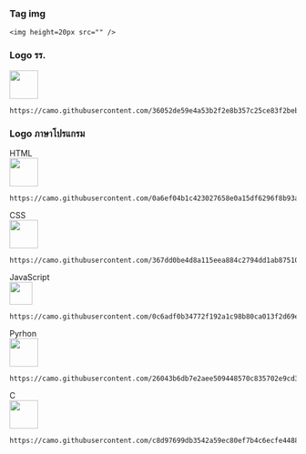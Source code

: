 ### Tag img
```
<img height=20px src="" />
```

### Logo รร.
<img height=50px src="https://camo.githubusercontent.com/36052de59e4a53b2f2e8b357c25ce83f2beb34dd91e325202278d3ed61c64642/687474703a2f2f6e65772e726e6d2e61632e74682f77702d636f6e74656e742f75706c6f6164732f323031352f31322f726e6d2d6c6f676f2d2545302542382538322545302542382541442545302542382539412545302542382538322545302542382542322545302542382541372d3130323478313032342e706e67" />

```
https://camo.githubusercontent.com/36052de59e4a53b2f2e8b357c25ce83f2beb34dd91e325202278d3ed61c64642/687474703a2f2f6e65772e726e6d2e61632e74682f77702d636f6e74656e742f75706c6f6164732f323031352f31322f726e6d2d6c6f676f2d2545302542382538322545302542382541442545302542382539412545302542382538322545302542382542322545302542382541372d3130323478313032342e706e67
```




### Logo ภาษาโปรแกรม


HTML <br>
<img height=50px src="https://camo.githubusercontent.com/0a6ef04b1c423027658e0a15df6296f8b93a76459be3adc5ce69df27eaed7575/68747470733a2f2f63646e2e737667706f726e2e636f6d2f6c6f676f732f68746d6c2d352e737667" />

```
https://camo.githubusercontent.com/0a6ef04b1c423027658e0a15df6296f8b93a76459be3adc5ce69df27eaed7575/68747470733a2f2f63646e2e737667706f726e2e636f6d2f6c6f676f732f68746d6c2d352e737667
```


CSS <br>
<img height=50px src="https://camo.githubusercontent.com/367dd0be4d8a115eea884c2794dd1ab8751034782a4cf9f0d0c1155fd984a7d0/68747470733a2f2f63646e2e737667706f726e2e636f6d2f6c6f676f732f6373732d332e737667" />

```
https://camo.githubusercontent.com/367dd0be4d8a115eea884c2794dd1ab8751034782a4cf9f0d0c1155fd984a7d0/68747470733a2f2f63646e2e737667706f726e2e636f6d2f6c6f676f732f6373732d332e737667
```

JavaScript <br>
<img height=40px src="https://camo.githubusercontent.com/0c6adf0b34772f192a1c98b80ca013f2d69e954738b20062a114d9bbd245aab5/68747470733a2f2f63646e2e737667706f726e2e636f6d2f6c6f676f732f6a6176617363726970742e737667" />

```
https://camo.githubusercontent.com/0c6adf0b34772f192a1c98b80ca013f2d69e954738b20062a114d9bbd245aab5/68747470733a2f2f63646e2e737667706f726e2e636f6d2f6c6f676f732f6a6176617363726970742e737667
```

Pyrhon  <br>
<img height=50px src="https://camo.githubusercontent.com/26043b6db7e2aee509448570c835702e9cd39397b53b18ac86b2b11090d08c26/68747470733a2f2f63646e2e737667706f726e2e636f6d2f6c6f676f732f707974686f6e2e737667" />

```
https://camo.githubusercontent.com/26043b6db7e2aee509448570c835702e9cd39397b53b18ac86b2b11090d08c26/68747470733a2f2f63646e2e737667706f726e2e636f6d2f6c6f676f732f707974686f6e2e737667
```

C  <br>
<img height=50px src="https://camo.githubusercontent.com/c8d97699db3542a59ec80ef7b4c6ecfe44885fd8fc19b04dbbccf098ca940fe1/68747470733a2f2f63646e2e737667706f726e2e636f6d2f6c6f676f732f632e737667" />

```
https://camo.githubusercontent.com/c8d97699db3542a59ec80ef7b4c6ecfe44885fd8fc19b04dbbccf098ca940fe1/68747470733a2f2f63646e2e737667706f726e2e636f6d2f6c6f676f732f632e737667
```



<!--oooooooooooooooooooooooooooooooooooooooooooooooooooooooooooooooooo-->
<!--
  <br>
<img height=20px src="" />

```

```
-->







